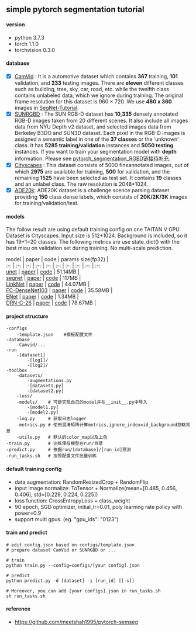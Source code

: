 ## simple pytorch segmentation tutorial

#### version  
- python 3.7.3
- torch 1.1.0
- torchvision 0.3.0

#### database  

- [x] [CamVid](https://github.com/dtrimina/pytorch_segmentation_tutorial/tree/master/database/CamVid) : It is a automotive dataset which contains **367** training, **101** validation, and **233** testing images. There are **eleven** different classes such as building, tree, sky, car, road, etc. while the twelfth class contains unlabeled data, which we ignore during training. The original frame resolution for this dataset is 960 × 720. We use **480 x 360** images in [SegNet-Tutorial](https://github.com/alexgkendall/SegNet-Tutorial/tree/master/CamVid).
- [x] [SUNRGBD](https://github.com/dtrimina/pytorch_segmentation_tutorial/tree/master/database/SUNRGBD) : The SUN RGB-D dataset has **10,335** densely annotated RGB-D images taken from 20 different scenes. It also include all images data from NYU Depth v2 dataset, and selected images data from Berkeley B3DO and SUN3D dataset. Each pixel in the RGB-D images is assigned a semantic label in one of the **37 classes** or the ‘unknown’ class. It has **5285 training/validation** instances and **5050 testing** instances. If you want to train your segmentation model with **depth** information. Please see [pytorch_segmentation_RGBD链接待补充]().
- [x] [Cityscapes](https://github.com/dtrimina/pytorch_segmentation_tutorial/tree/master/database/Cityscapes) : This dataset consists of 5000 fineannotated images, out of which **2975** are available for training, **500** for validation, and the remaining **1525** have been selected as test set. It contains **19** classes and an unlabel class. The raw resolution is 2048*1024.
- [x] [ADE20k](https://github.com/dtrimina/pytorch_segmentation_tutorial/tree/master/database/ADEChallengeData2016): ADE20K dataset is a challenge scence parsing dataset providing **150** class dense labels, which consists of **20K/2K/3K** images for training/validation/test.

#### models

The follow result are using default training config on one TAITAN V GPU. Dataset is Cityscapes. Input size is 512*1024. Background is included, so it has 19+1=20 classes. The following metrics are use state_dict() with the best miou on validation set during training. No multi-scale prediction.

model | paper | code | params size(fp32) |  
:-: | :-: | :-: | :-: | :-: | :-: | :-: | :-: | :-: | :-:  
[unet](https://blog.dtrimina.cn/Segmentation/segmentation-2/) | [paper](http://xxx.itp.ac.cn/pdf/1505.04597.pdf) | [code](https://github.com/dtrimina/pytorch_segmentation_tutorial/blob/master/toolbox/models/unet.py) | 51.14MB |  
[segnet](https://blog.dtrimina.cn/Segmentation/segmentation-2/) | [paper](http://xxx.itp.ac.cn/pdf/1511.00561.pdf) | [code](https://github.com/dtrimina/pytorch_segmentation_tutorial/blob/master/toolbox/models/segnet.py) | 117MB |   
[LinkNet](https://blog.dtrimina.cn/Segmentation/segmentation-3/) | [paper](http://xxx.itp.ac.cn/pdf/1707.03718.pdf) | [code](https://github.com/dtrimina/pytorch_segmentation_tutorial/blob/master/toolbox/models/linknet.py) | 44.07MB |   
[FC-DenseNet103](https://blog.dtrimina.cn/Segmentation/segmentation-3/) | [paper](http://xxx.itp.ac.cn/pdf/1611.09326.pdf) | [code](https://github.com/dtrimina/pytorch_segmentation_tutorial/blob/master/toolbox/models/fcdensenet.py) | 35.58MB |  
[ENet](https://blog.dtrimina.cn/Segmentation/segmentation-3/) | [paper](http://xxx.itp.ac.cn/pdf/1606.02147v1) | [code](https://github.com/dtrimina/pytorch_segmentation_tutorial/blob/master/toolbox/models/enet.py) | 1.34MB |  
[DRN-C-26](https://blog.dtrimina.cn/Segmentation/segmentation-4/) | [paper](http://xxx.itp.ac.cn/pdf/1705.09914v1) | [code](https://github.com/dtrimina/pytorch_segmentation_tutorial/blob/master/toolbox/models/drn_c_26.py) | 78.67MB |   


#### project structure 

```
-configs  
    -template.json    #模板配置文件  
-database  
    -Camvid/...  
-run
    -[dataset1]
        -[log1]/
        -[log2]/ 
-toolbox  
    -datasets/
        -augmentations.py
        -[dataset1.py]
        -[dataset2.py]
    -loss/  
    -models/    # 可是实现自己的model并在__init__.py中导入  
        -[model1.py]
        -[model2.py]
    -log.py     # 获取日志logger  
    -metrics.py # 使用混淆矩阵计算metrics,ignore_index=id_background忽略背景
    -utils.py   # 默认的color_map以及上色
-train.py       # 训练保存模型在run/目录  
-predict.py     # 依据run/[database]/[run_id]预测  
-run_tasks.sh   # 按照配置文件批量训练  
```

#### default training config  

- data augmentation: RandomResizedCrop + RandomFlip
- input image normalize: ToTensor + Normalize(mean=[0.485, 0.456, 0.406], std=[0.229, 0.224, 0.225])
- loss function: CrossEntropyLoss + class_weight
- 90 epoch, SGD optimizer, initial_lr=0.01, poly learning rate policy with power=0.9
- support multi gpus. (eg. "gpu_ids": "0123")

#### train and predict

```
# edit config.json based on configs/template.json
# prepare dataset CamVid or SUNRGBD or ...

# train
python train.py --config=configs/[your config].json

# predict
python predict.py -d [dataset] -i [run_id] [[-s]]

# Moreover, you can add [your configs].json in run_tasks.sh
sh run_tasks.sh

```

#### reference
- https://github.com/meetshah1995/pytorch-semseg